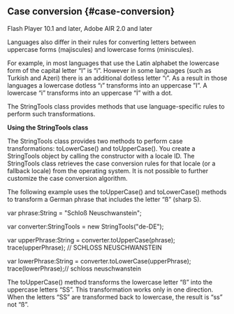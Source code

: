 ## Case conversion {#case-conversion}

Flash Player 10.1 and later, Adobe AIR 2.0 and later

Languages also differ in their rules for converting letters between uppercase forms (majiscules) and lowercase forms (miniscules).

For example, in most languages that use the Latin alphabet the lowercase form of the capital letter “I” is “i”. However in some languages (such as Turkish and Azeri) there is an additional dotless letter “ı”. As a result in those languages a lowercase dotless “ı” transforms into an uppercase ”I”. A lowercase “i” transforms into an uppercase “İ” with a dot.

The StringTools class provides methods that use language-specific rules to perform such transformations.

**Using the StringTools class**

The StringTools class provides two methods to perform case transformations: toLowerCase() and toUpperCase(). You create a StringTools object by calling the constructor with a locale ID. The StringTools class retrieves the case conversion rules for that locale (or a fallback locale) from the operating system. It is not possible to further customize the case conversion algorithm.

The following example uses the toUpperCase() and toLowerCase() methods to transform a German phrase that includes the letter “ß” (sharp S).

var phrase:String = &quot;Schloß Neuschwanstein&quot;;

var converter:StringTools = new StringTools(&quot;de-DE&quot;);

var upperPhrase:String = converter.toUpperCase(phrase); trace(upperPhrase); // SCHLOSS NEUSCHWANSTEIN

var lowerPhrase:String = converter.toLowerCase(upperPhrase); trace(lowerPhrase);// schloss neuschwanstein

The toUpperCase() method transforms the lowercase letter “ß” into the uppercase letters “SS”. This transformation works only in one direction. When the letters “SS” are transformed back to lowercase, the result is “ss” not “ß”.